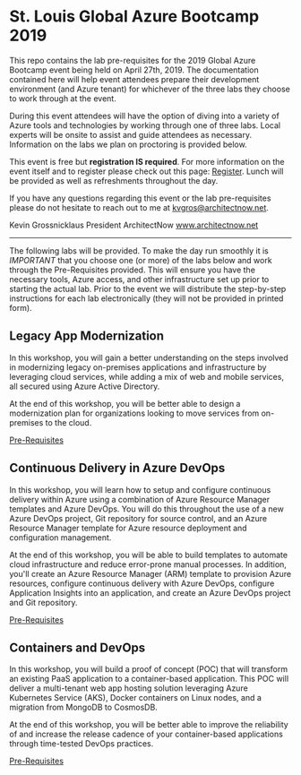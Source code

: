 # St. Louis Global Azure Bootcamp 2019

This repo contains the lab pre-requisites for the 2019 Global Azure Bootcamp event being held on April 27th, 2019.   The documentation contained here will help event attendees prepare their development environment (and Azure tenant) for whichever of the three labs they choose to work through at the event.

During this event attendees will have the option of diving into a variety of Azure tools and technologies by working through one of three labs.  Local experts will be onsite to assist and guide attendees as necessary.  Information on the labs we plan on proctoring is provided below.

This event is free but **registration IS required**.  For more information on the event itself and to register please check out this page:  [Register](https://www.eventbrite.com/e/global-azure-bootcamp-2019-st-louis-tickets-56650721834).  Lunch will be provided as well as refreshments throughout the day.

If you have any questions regarding this event or the lab pre-requisites please do not hesitate to reach out to me at kvgros@architectnow.net.

Kevin Grossnicklaus
President 
ArchitectNow
www.architectnow.net

---

The following labs will be provided.  To make the day run smoothly it is *IMPORTANT* that you choose one (or more) of the labs below and work through the Pre-Requisites provided.   This will ensure you have the necessary tools, Azure access, and other infrastructure set up prior to starting the actual lab.  Prior to the event we will distribute the step-by-step instructions for each lab electronically (they will not be provided in printed form).

## Legacy App Modernization

In this workshop, you will gain a better understanding on the steps involved in modernizing legacy on-premises applications and infrastructure by leveraging cloud services, while adding a mix of web and mobile services, all secured using Azure Active Directory.

At the end of this workshop, you will be better able to design a modernization plan for organizations looking to move services from on-premises to the cloud.

[Pre-Requisites](https://github.com/ArchitectNow/Global-Azure-Bootcamp-2019/tree/master/Prerequisites/App%20modernization_Prerequisites)

## Continuous Delivery in Azure DevOps

In this workshop, you will learn how to setup and configure continuous delivery within Azure using a combination of Azure Resource Manager templates and Azure DevOps. You will do this throughout the use of a new Azure DevOps project, Git repository for source control, and an Azure Resource Manager template for Azure resource deployment and configuration management.

At the end of this workshop, you will be able to build templates to automate cloud infrastructure and reduce error-prone manual processes. In addition, you'll create an Azure Resource Manager (ARM) template to provision Azure resources, configure continuous delivery with Azure DevOps, configure Application Insights into an application, and create an Azure DevOps project and Git repository.

[Pre-Requisites](https://github.com/ArchitectNow/Global-Azure-Bootcamp-2019/tree/master/Prerequisites/Continuous%20Delivery_Prerequisites)

## Containers and DevOps

In this workshop, you will build a proof of concept (POC) that will transform an existing PaaS application to a container-based application. This POC will deliver a multi-tenant web app hosting solution leveraging Azure Kubernetes Service (AKS), Docker containers on Linux nodes, and a migration from MongoDB to CosmosDB.

At the end of this workshop, you will be better able to improve the reliability of and increase the release cadence of your container-based applications through time-tested DevOps practices.

[Pre-Requisites](https://github.com/ArchitectNow/Global-Azure-Bootcamp-2019/tree/master/Prerequisites/Containers%20and%20DevOps_Prerequisites)



